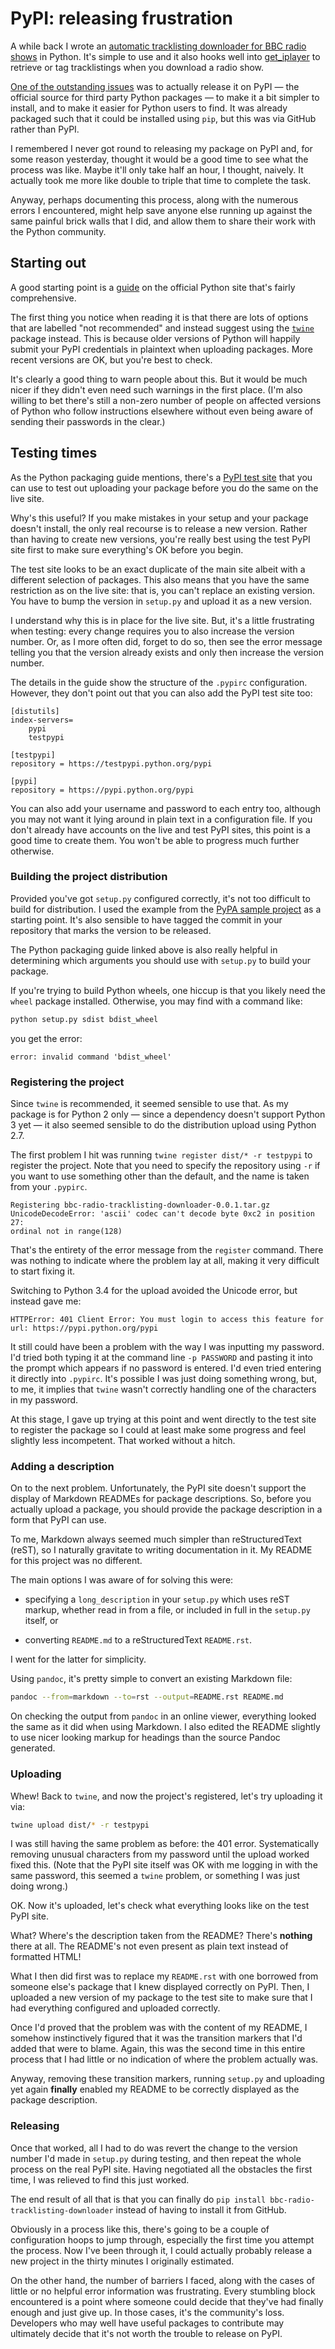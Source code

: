 # PyPI: releasing frustration 


A while back I wrote an [automatic tracklisting downloader for BBC radio
shows](https://github.com/StevenMaude/bbc-radio-tracklisting-downloader) in
Python. It's simple to use and it also hooks well into
[get_iplayer](https://github.com/get-iplayer/get_iplayer) to retrieve or tag
tracklistings when you download a radio show.

[One of the outstanding
issues](https://github.com/StevenMaude/bbc-radio-tracklisting-downloader/issues/21)
was to actually release it on PyPI — the official source for third party Python
packages — to make it a bit simpler to install, and to make it easier for
Python users to find. It was already packaged such that it could be installed
using `pip`, but this was via GitHub rather than PyPI.

I remembered I never got round to releasing my package on PyPI and, for some
reason yesterday, thought it would be a good time to see what the process was
like. Maybe it'll only take half an hour, I thought, naively. It actually took
me more like double to triple that time to complete the task.

Anyway, perhaps documenting this process, along with the numerous errors I
encountered, might help save anyone else running up against the same painful
brick walls that I did, and allow them to share their work with the Python
community.
  
## Starting out

A good starting point is a
[guide](https://packaging.python.org/en/latest/distributing/#uploading-your-project-to-pypi)
on the official Python site that's fairly comprehensive.

The first thing you notice when reading it is that there are lots of options
that are labelled "not recommended" and instead suggest using the
[`twine`](https://github.com/pypa/twine/) package instead. This is because
older versions of Python will happily submit your PyPI credentials in plaintext
when uploading packages. More recent versions are OK, but you're best to check.

It's clearly a good thing to warn people about this. But it would be much nicer
if they didn't even need such warnings in the first place. (I'm also willing to
bet there's still a non-zero number of people on affected versions of Python
who follow instructions elsewhere without even being aware of sending their
passwords in the clear.)

## Testing times

As the Python packaging guide mentions, there's a [PyPI test
site](https://testpypi.python.org) that you can use to test out uploading your
package before you do the same on the live site.

Why's this useful? If you make mistakes in your setup and your package doesn't
install, the only real recourse is to release a new version. Rather than having
to create new versions, you're really best using the test PyPI site first to
make sure everything's OK before you begin.

The test site looks to be an exact duplicate of the main site albeit with a
different selection of packages. This also means that you have the same
restriction as on the live site: that is, you can't replace an existing
version. You have to bump the version in `setup.py` and upload it as a new
version.

I understand why this is in place for the live site. But, it's a little
frustrating when testing: every change requires you to also increase the
version number. Or, as I more often did, forget to do so, then see the error
message telling you that the version already exists and only then increase the
version number.

The details in the guide show the structure of the `.pypirc` configuration.
However, they don't point out that you can also add the PyPI test site too:

```text
[distutils]
index-servers=
    pypi
    testpypi

[testpypi]
repository = https://testpypi.python.org/pypi

[pypi]
repository = https://pypi.python.org/pypi
```

You can also add your username and password to each entry too, although you may
not want it lying around in plain text in a configuration file. If you don't
already have accounts on the live and test PyPI sites, this point is a
good time to create them. You won't be able to progress much further otherwise.

### Building the project distribution

Provided you've got `setup.py` configured correctly, it's not too difficult to
build for distribution. I used the example from the [PyPA sample
project](https://github.com/pypa/sampleproject) as a starting point. It's also
sensible to have tagged the commit in your repository that marks the version to
be released.  

The Python packaging guide linked above is also really helpful in  determining
which arguments you should use with `setup.py` to build your package.

If you're trying to build Python wheels, one hiccup is that you likely need the
`wheel` package installed. Otherwise, you may find with a command like:

```sh
python setup.py sdist bdist_wheel
```

you get the error:

```text
error: invalid command 'bdist_wheel'
```

### Registering the project

Since `twine` is recommended, it seemed sensible to use that. As my
package is for Python 2 only — since a dependency doesn't support Python
3 yet — it also seemed sensible to do the distribution upload using
Python 2.7.

The first problem I hit was running `twine register dist/* -r testpypi` to
register the project. Note that you need to specify the repository using `-r`
if you want to use something other than the default, and the name is taken from
your `.pypirc`.

```text
Registering bbc-radio-tracklisting-downloader-0.0.1.tar.gz
UnicodeDecodeError: 'ascii' codec can't decode byte 0xc2 in position 27:
ordinal not in range(128)
```

That's the entirety of the error message from the `register` command. There was
nothing to indicate where the problem lay at all, making it very difficult to
start fixing it.

Switching to Python 3.4 for the upload avoided the Unicode error, but instead
gave me:

```text
HTTPError: 401 Client Error: You must login to access this feature for
url: https://pypi.python.org/pypi
```

It still could have been a problem with the way I was inputting my password.
I'd tried both typing it at the command line `-p PASSWORD` and pasting it into
the prompt which appears if no password is entered. I'd even tried entering it
directly into `.pypirc`. It's possible I was just doing something wrong, but,
to me, it implies that `twine` wasn't correctly handling one of the characters
in my password.

At this stage, I gave up trying at this point and went directly to the test
site to register the package so I could at least make some progress and feel
slightly less incompetent. That worked without a hitch.

### Adding a description

On to the next problem. Unfortunately, the PyPI site doesn't support the
display of Markdown READMEs for package descriptions. So, before you actually
upload a package, you should provide the package description in a form that
PyPI can use.

To me, Markdown always seemed much simpler than reStructuredText (reST), so I
naturally gravitate to writing documentation in it. My README for this project
was no different.

The main options I was aware of for solving this were:

* specifying a `long_description` in your `setup.py` which uses reST markup,
whether read in from a file, or included in full in the `setup.py` itself, or

* converting `README.md` to a reStructuredText `README.rst`.

I went for the latter for simplicity.

Using `pandoc`, it's pretty simple to convert an existing Markdown file:

```sh
pandoc --from=markdown --to=rst --output=README.rst README.md
```

On checking the output from `pandoc` in an online viewer, everything
looked the same as it did when using Markdown. I also edited the README
slightly to use nicer looking markup for headings than the source Pandoc
generated. 

### Uploading

Whew! Back to `twine`, and now the project's registered, let's try uploading it
via:

```sh
twine upload dist/* -r testpypi
```

I was still having the same problem as before: the 401 error. Systematically
removing unusual characters from my password until the upload worked fixed
this.  (Note that the PyPI site itself was OK with me logging in with the same
password, this seemed a `twine` problem, or something I was just doing wrong.)

OK. Now it's uploaded, let's check what everything looks like on the test PyPI
site.

What? Where's the description taken from the README? There's **nothing** there
at all. The README's not even present as plain text instead of formatted HTML!

What I then did first was to replace my `README.rst` with one borrowed from
someone else's package that I knew displayed correctly on PyPI. Then, I
uploaded a new version of my package to the test site to make sure that I had
everything configured and uploaded correctly.

Once I'd proved that the problem was with the content of my README, I
somehow instinctively figured that it was the transition markers that
I'd added that were to blame. Again, this was the second time in this
entire process that I had little or no indication of where the problem
actually was.

Anyway, removing these transition markers, running `setup.py` and uploading yet
again **finally** enabled my README to be correctly displayed as the package
description.

### Releasing

Once that worked, all I had to do was revert the change to the version number
I'd made in `setup.py` during testing, and then repeat the whole process on the
real PyPI site. Having negotiated all the obstacles the first time, I was
relieved to find this just worked.

The end result of all that is that you can finally do `pip install
bbc-radio-tracklisting-downloader` instead of having to install it from GitHub.

Obviously in a process like this, there's going to be a couple of configuration
hoops to jump through, especially the first time you attempt the process. Now
I've been through it, I could actually probably release a new project in the
thirty minutes I originally estimated. 

On the other hand, the number of barriers I faced, along with the cases of
little or no helpful error information was frustrating. Every stumbling block
encountered is a point where someone could decide that they've had finally
enough and just give up. In those cases, it's the community's loss. Developers
who may well have useful packages to contribute may ultimately decide that it's
not worth the trouble to release on PyPI.

